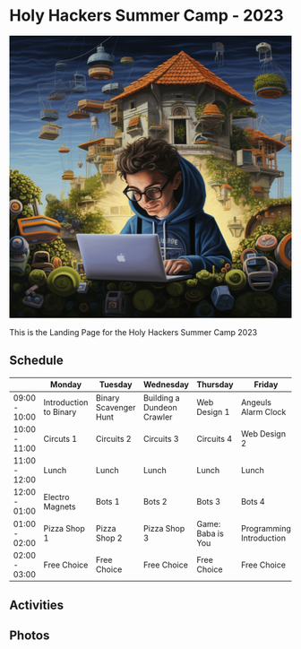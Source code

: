 # Holy Hackers Summer Camp - 2023

![Landing Image](carlo_acutis.png)

This is the Landing Page for the Holy Hackers Summer Camp 2023

## Schedule

|               | Monday | Tuesday | Wednesday | Thursday | Friday |
|---------------|--------|---------|-----------|----------|--------|
| 09:00 - 10:00 | Introduction to Binary | Binary Scavenger Hunt | Building a Dundeon Crawler | Web Design 1 | Angeuls Alarm Clock |
| 10:00 - 11:00 | Circuts 1 | Circuits 2 | Circuits 3 | Circuits 4 | Web Design 2 |
| 11:00 - 12:00 | Lunch | Lunch  | Lunch    | Lunch   | Lunch  |
| 12:00 - 01:00 | Electro Magnets | Bots 1 | Bots 2 | Bots 3 | Bots 4 |
| 01:00 - 02:00 | Pizza Shop 1 | Pizza Shop 2 | Pizza Shop 3 | Game: Baba is You | Programming Introduction |
| 02:00 - 03:00 | Free Choice | Free Choice  | Free Choice    | Free Choice   | Free Choice |



## Activities


## Photos

